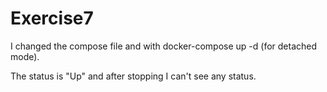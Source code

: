# Exercise7

I changed the compose file
and with docker-compose up -d (for detached mode).

The status is "Up" and after stopping I can't see any status.